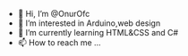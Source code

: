 - 👋 Hi, I’m @OnurOfc
- 👀 I’m interested in Arduino,web design
- 🌱 I’m currently learning HTML&CSS and C#
- 📫 How to reach me ...

<!---
OnurOfc/OnurOfc is a ✨ special ✨ repository because its `README.md` (this file) appears on your GitHub profile.
You can click the Preview link to take a look at your changes.
--->
